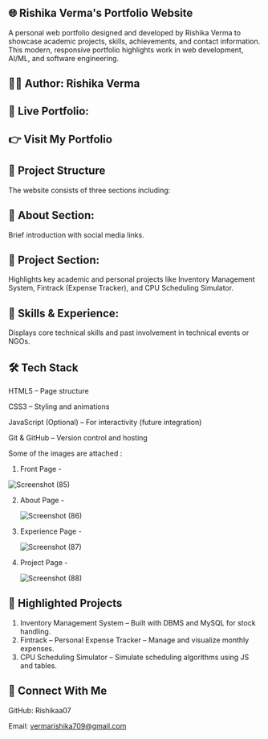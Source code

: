 ## 🌐 Rishika Verma's Portfolio Website
A personal web portfolio designed and developed by Rishika Verma to showcase academic projects, skills, achievements, and contact information. This modern, responsive portfolio highlights work in web development, AI/ML, and software engineering.

## 👩‍💻 Author: Rishika Verma
## 🔗 Live Portfolio:
## 👉 Visit My Portfolio

## 🧭 Project Structure
The website consists of three sections including:

## 👋 About Section: 
Brief introduction with social media links.

## 📂 Project Section:
Highlights key academic and personal projects like Inventory Management System, Fintrack (Expense Tracker), and CPU Scheduling Simulator.

## 📜 Skills & Experience:
Displays core technical skills and past involvement in technical events or NGOs.


## 🛠️ Tech Stack
HTML5 – Page structure

CSS3 – Styling and animations

JavaScript (Optional) – For interactivity (future integration)

Git & GitHub – Version control and hosting

Some of the images are attached :
1. Front Page -





![Screenshot (85)](https://github.com/user-attachments/assets/ba3be933-affd-4288-9715-e3914860c5d0)



2. About Page -




   ![Screenshot (86)](https://github.com/user-attachments/assets/67fe4bce-0eb9-40b9-8ee7-149fda5e33b9)





3. Experience Page -



   ![Screenshot (87)](https://github.com/user-attachments/assets/3bdb91f0-20e6-4baa-bb78-05ac9e0b7e50)




   

5. Project Page -




   ![Screenshot (88)](https://github.com/user-attachments/assets/9c5bed88-65da-45ae-942b-a6938071a35f)








   



## 💼 Highlighted Projects
1. Inventory Management System – Built with DBMS and MySQL for stock handling.
2. Fintrack – Personal Expense Tracker – Manage and visualize monthly expenses.
3. CPU Scheduling Simulator – Simulate scheduling algorithms using JS and tables.

## 📧 Connect With Me
GitHub: Rishikaa07

Email: vermarishika709@gmail.com

